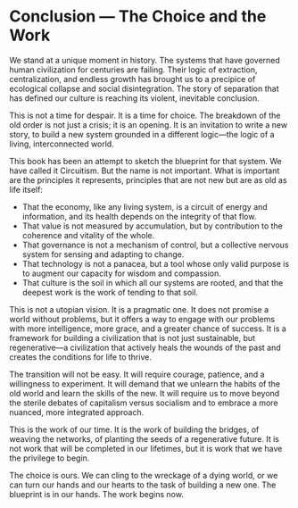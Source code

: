 # Conclusion — The Choice and the Work

We stand at a unique moment in history. The systems that have governed human civilization for centuries are failing. Their logic of extraction, centralization, and endless growth has brought us to a precipice of ecological collapse and social disintegration. The story of separation that has defined our culture is reaching its violent, inevitable conclusion.

This is not a time for despair. It is a time for choice. The breakdown of the old order is not just a crisis; it is an opening. It is an invitation to write a new story, to build a new system grounded in a different logic—the logic of a living, interconnected world.

This book has been an attempt to sketch the blueprint for that system. We have called it Circuitism. But the name is not important. What is important are the principles it represents, principles that are not new but are as old as life itself:

*   That the economy, like any living system, is a circuit of energy and information, and its health depends on the integrity of that flow.
*   That value is not measured by accumulation, but by contribution to the coherence and vitality of the whole.
*   That governance is not a mechanism of control, but a collective nervous system for sensing and adapting to change.
*   That technology is not a panacea, but a tool whose only valid purpose is to augment our capacity for wisdom and compassion.
*   That culture is the soil in which all our systems are rooted, and that the deepest work is the work of tending to that soil.

This is not a utopian vision. It is a pragmatic one. It does not promise a world without problems, but it offers a way to engage with our problems with more intelligence, more grace, and a greater chance of success. It is a framework for building a civilization that is not just sustainable, but regenerative—a civilization that actively heals the wounds of the past and creates the conditions for life to thrive.

The transition will not be easy. It will require courage, patience, and a willingness to experiment. It will demand that we unlearn the habits of the old world and learn the skills of the new. It will require us to move beyond the sterile debates of capitalism versus socialism and to embrace a more nuanced, more integrated approach.

This is the work of our time. It is the work of building the bridges, of weaving the networks, of planting the seeds of a regenerative future. It is not work that will be completed in our lifetimes, but it is work that we have the privilege to begin.

The choice is ours. We can cling to the wreckage of a dying world, or we can turn our hands and our hearts to the task of building a new one. The blueprint is in our hands. The work begins now.
